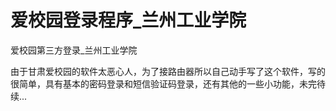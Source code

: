 # 爱校园登录程序_兰州工业学院
爱校园第三方登录_兰州工业学院

由于甘肃爱校园的软件太恶心人，为了接路由器所以自己动手写了这个软件，写的很简单，具有基本的密码登录和短信验证码登录，还有其他的一些小功能，未完待续...
